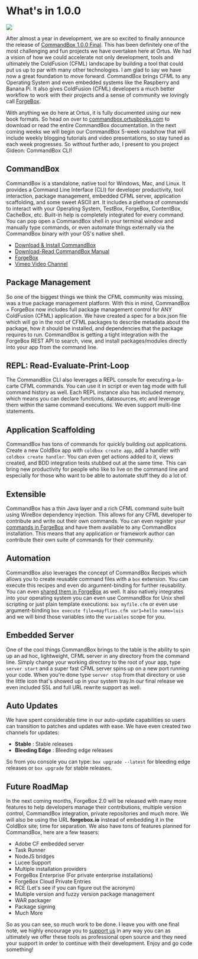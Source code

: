 # What's in 1.0.0

![](https://www.ortussolutions.com/__media/commandbox-185-logo.png)

After almost a year in development, we are so excited to finally announce the release of [CommandBox 1.0.0 Final](https://www.ortussolutions.com/products/commandbox).  This has been definitely one of the most challenging and fun projects we have overtaken here at Ortus.  We had a vision of how we could accelerate not only development, tools and ultimately the ColdFusion (CFML) landscape by building a tool that could put us up to par with many other technologies.  I am glad to say we have now a great foundation to move forward.  CommandBox brings CFML to any Operating System and even embedded systems like the Raspberry and Banana Pi.  It also gives ColdFusion (CFML) developers a much better workflow to work with their projects and a sense of community we lovingly call [ForgeBox](http://www.coldbox.org/forgebox). &#x20;

With anything we do here at Ortus, it is fully documented using our new book formats.  So head on over to [commandbox.ortusbooks.com](http://commandbox.ortusbooks.com/) to download or read the entire CommandBox documentation.  In the next coming weeks we will begin our CommandBox 5-week roadshow that will include weekly blogging tutorials and video presentations, so stay tuned as each week progresses.  So without further ado, I present to you project Gideon: CommandBox CLI!

## CommandBox

CommandBox is a standalone, native tool for Windows, Mac, and Linux.  It provides a Command Line Interface (CLI) for developer productivity, tool interaction, package management, embedded CFML server, application scaffolding, and some sweet ASCII art.  It includes a plethora of commands to interact with your Operating System, TestBox, ForgeBox, ContentBox, CacheBox, etc.  Built-in help is completely integrated for every command.  You can pop open a CommandBox shell in your terminal window and manually type commands, or even automate things externally via the CommandBox binary with your OS's native shell. &#x20;

* [Download & Install CommandBox](https://www.ortussolutions.com/products/commandbox)
* [Download-Read CommandBox Manual](http://commandbox.ortusbooks.com/)
* [ForgeBox](http://www.coldbox.org/forgeBox)
* [Vimeo Video Channel](https://vimeo.com/channels/commandbox)

## Package Management

So one of the biggest things we think the CFML community was missing, was a true package management platform.  With this in mind, CommandBox + ForgeBox now includes full package management control for ANY ColdFusion (CFML) application.  We have created a spec for a box.json file which will go in the root of CFML packages to describe metadata about the package, how it should be installed, and dependencies that the package requires to run.  CommandBox is getting a tight integration with the ForgeBox REST API to search, view, and install packages/modules directly into your app from the command line.

## REPL: Read-Evaluate-Print-Loop

The CommandBox CLI also leverages a REPL console for executing a-la-carte CFML commands. You can use it in script or even tag mode with full command history as well. Each REPL instance also has included memory, which means you can declare functions, datasources, etc and leverage them within the same command executions. We even support multi-line statements.

## Application Scaffolding

CommandBox has tons of commands for quickly building out applications.  Create a new ColdBox app with `coldbox create app`, add a handler with `coldbox create handler`.  You can even get actions added to it, views created, and BDD integration tests stubbed out at the same time.  This can bring new productivity for people who like to live on the command line and especially for those who want to be able to automate stuff they do a lot of.

## Extensible

CommandBox has a thin Java layer and a rich CFML command suite built using WireBox dependency injection. This allows for any CFML developer to contribute and write out their own commands. You can even register your [commands in ForgeBox](http://www.coldbox.org/forgebox/type/commandbox-commands) and have them available to any CommandBox installation. This means that any application or framework author can contribute their own suite of commands for their community.

## Automation

CommandBox also leverages the concept of CommandBox Recipes which allows you to create reusable command files with a `box` extension. You can execute this recipes and even do argument-binding for further reusability. You can even [shared them in ForgeBox](http://www.coldbox.org/forgebox/type/commandbox-recipes) as well.  It also natively integrates into your operating system you can even use CommandBox for Unix shell scripting or just plain template executions: `box myfile.cfm` or even use argument-binding `box execute file=mayflies.cfm var1=hello name=luis` and we will bind those variables into the `variables` scope for you.

## Embedded Server

One of the cool things CommandBox brings to the table is the ability to spin up an ad hoc, lightweight, CFML server in any directory from the command line.  Simply change your working directory to the root of your app, type `server start` and a super fast CFML server spins up on a new port running your code.  When you're done type `server stop` from that directory or use the little icon that's showed up in your system tray.In our final release we even included SSL and full URL rewrite support as well.

## Auto Updates

We have spent considerable time in our auto-update capabilities so users can transition to patches and updates with ease. We have even created two channels for updates:

* **Stable** : Stable releases
* **Bleeding Edge** : Bleeding edge releases

So from you console you can type: `box upgrade --latest` for bleeding edge releases or `box upgrade` for stable releases.

## Future RoadMap

In the next coming months, ForgeBox 2.0 will be released with many more features to help developers manage their contributions, multiple version control, CommandBox integration, private repositories and much more.  We will also be using the URL **forgebox.io** instead of embedding it in the ColdBox site; time for separation.  We also have tons of features planned for CommandBox, here are a few teasers:

* Adobe CF embedded server
* Task Runner
* NodeJS bridges
* Lucee Support
* Multiple installation providers
* ForgeBox Enterprise (For private enterprise installations)
* ForgeBox Cloud Private Entries
* RCE (Let's see if you can figure out the acronym)
* Multiple version and fuzzy version package management
* WAR packager
* Package signing
* Much More

So as you can see, so much work to be done.  I leave you with one final note, we highly encourage you to [support us](https://www.ortussolutions.com/services) in any way you can as ultimately we offer these tools as professional open source and they need your support in order to continue with their development.  Enjoy and go code something!
